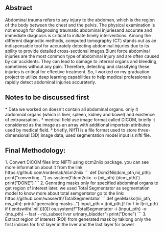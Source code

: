 <h2>Abstract</h2>
Abdominal trauma refers to any injury to the abdomen, which is the region of the body between the chest and the pelvis. The physical examination is not enough for diagnosing traumatic abdominal injuriesand accurate and immediate diagnosis is critical to initiate timely interventions. Among the different diagnostic methods, computed tomography (CT) stands out as an indispensable tool for accurately detecting abdominal injuries due to its ability to provide detailed cross-sectional images.Blunt force abdominal injuries are the most common type of abdominal injury and are often caused by car accidents. They can lead to damage to internal organs and bleeding, sometimes without any pain. Therefore, detecting and classifying these injuries is critical for effective treatment. So, I worked on my graduation project to utilize deep learning capabilities to help medical professionals rapidly detect abdominal injuries accuraterly.

<h2>Notes to be discussed first</h2>
* Data we worked on doesn't contain all abdominal organs. only 4 abdomnial organs (which is liver, spleen, kidney and bowel) and existence of extravasation .
* medical field use image format called DICOM, briefly it considered as the image as an array with additional importatn attributes used by medical field.
* briefly, NIfTI is a file format used to store three-dimensional (3D) image data, used segmentation model input is nifti file.

<h2>Final Methodology: </h2>
1. Convert DICOM files into NIFTI using dcm2niix package. you can see more information about it from the link https://github.com/rordenlab/dcm2niix
```
def Dcm2Nii(dcm_pth,nii_pth):
    print("converting...")
    os.system(f'dcm2niix -o {nii_pth} {dcm_pth}')
    print("DONE")
```
2. Genrating masks only for specified abdominal organs to get region of interest later. we used Total Segmentator as segmentation model to know more about total semgentator go to the link: https://github.com/wasserth/TotalSegmentator
```
def genMasks(nii_pth, ms_pth):
    print("generating masks...")
    input_pth  = j(nii_pth,[f for f in l(nii_pth) if f.endswith('.nii')][0])
    os.system(f"TotalSegmentator -i {input_pth} -o {ms_pth} --fast --roi_subset liver urinary_bladder")
    print("Done")
```
3.  Extract region of interest (ROI) from generated mask by takiong only the first indices for first layer in the liver and the last layer for bowel 
